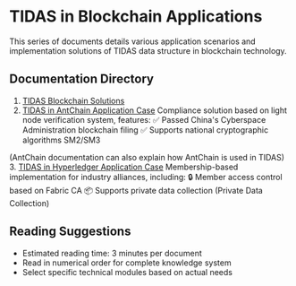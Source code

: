 # TIDAS in Blockchain Applications

This series of documents details various application scenarios and implementation solutions of TIDAS data structure in blockchain technology.

## Documentation Directory

1. [TIDAS Blockchain Solutions](tidas-to-blockchain.md)
2. [TIDAS in AntChain Application Case](TIDAS-to-ANTCHAIN.md)
   Compliance solution based on light node verification system, features:
   ✅ Passed China's Cyberspace Administration blockchain filing
   ✅ Supports national cryptographic algorithms SM2/SM3

(AntChain documentation can also explain how AntChain is used in TIDAS)
3. [TIDAS in Hyperledger Application Case](TIDAS-to-hyperledger.md)
   Membership-based implementation for industry alliances, including:
   🔒 Member access control based on Fabric CA
   📦 Supports private data collection (Private Data Collection)

## Reading Suggestions

- Estimated reading time: 3 minutes per document
- Read in numerical order for complete knowledge system
- Select specific technical modules based on actual needs
